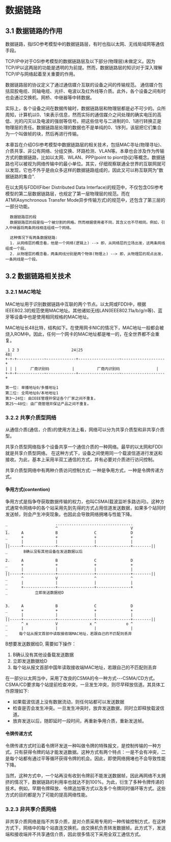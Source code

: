 # 数据链路

## 3.1 数据链路的作用
  数据链路，指ISO参考模型中的数据链路层，有时也指以太网、无线局域网等通信手段。
  
  TCP/IP中对于OSI参考模型的数据链路层及以下部分(物理层)未做定义。因为TCP/IP以这两层的功能是透明的为前提。然而，数据链路层的知识对于深入理解TCP/IP与网络起着至关重要的作用。
  
  数据链路层的协议定义了通过通信媒介互联的设备之间的传输规范。 通信媒介包括双胶电缆、同轴电缆、光纤、电波以及红外线等介质。此外，各个设备之间有时也会通过交换机、网桥、中继器等中转数据。
  
  实际上，各个设备之间在数据传输时，数据链路层和物理层都是必不可少的。众所周知，计算机以0、1来表示信息，然而实际的通信媒介之间处理的确实电压的高低、光的闪灭以及电波的强弱等信号。把这些信号与二进制的0、1进行转换正是物理层的责任。数据链路层处理的数据也不是单纯的0、1序列，该层把它们集合为一个叫做帧的块，然后再进行传输。
  
  本章旨在介绍OSI参考模型中数据链路层的相关技术，包括MAC寻址(物理寻址)、介质共享、非公有网络、分组交换、环路检测、VLAN等。本章也会涉及作为传输方式的数据链路，比如以太网、WLAN、PPP(point to piont协议)等概念。数据链路也可以被视为网络传输中的最小单位。其实，仔细观察联通全世界的互联网就可以发现，它也不外乎是由众多这样的数据链路组成的，因此又可以称互联网为"数据链路的集合".
  
  在以太网与FDDI(Fiber Distributed Data Interface)的规范中，不仅包含OSI参考模型的第二层数据链路层，也规定了第一层物理层的规范。而在ATM(Asynchronous Transfer Mode异步传输方式)的规范中，还包含了第三层的一部分功能。
  
```
  数据链路层的段
  数据链路层的段是指一个被分割的网格。然而根据使用者不同，其含义也不尽相同。例如，引入中继器将两条网线相连组成一个网络。
  
  这种情况下有两条数据链路:
  1. 从网络层的概念看，他是一个网络(逻辑上) --> 即，从网络层的立场出发，这两条网线组成一个段。
  2. 从物理层的概念看，两条网线分别是两个物体(物理上) --> 即，从物理层的观点出发，一条网线是一个段。
```

## 3.2 数据链路相关技术

### 3.2.1 MAC地址
  MAC地址用于识别数据链路中互联的两个节点。以太网或FDDI中，根据IEEE802.3的规范使用MAC地址。其他诸如无线LAN(IEEE802.11a/b/g/n等)、蓝牙等设备中也是使用相同规格的MAC地址。
  
  MAC地址长48比特，结构如下。在使用网卡NIC的情况下，MAC地址一般都会被烧入ROM中。因此，任何一个网卡的MAC地址都是唯一的，在全世界都不会重复。
```
_1 2 3                       24|25                                  48|
+-+-+------------~-------------+------------------~-------------------+
| | |      厂商识别码          |          厂商内识别码                |
+-+-+------------~-------------+------------------~-------------------+

第一位: 单播地址0/多播地址1
第二位: 全局地址0/本地地址1
第3～24位: 由IEEE管理并保证各个厂家之间不重复。
第25～48位: 由厂商管理并保证产品之间不重复。
```

### 3.2.2 共享介质型网络
  从通信介质(通信，介质)的使用方法上看，网络可以分为共享介质型和非共享介质型。
  
  共享介质型网络指多个设备共享一个通信介质的一种网络。最早的以太网和FDDI就是共享介质型网络。 在这种方式下，设备之间使用同一个载波信道进行发送和接收。为此，基本上采用半双工通信的方式，并有必要对介质进行访问控制。
  
  共享介质型网络中有两种介质访问控制方式: 一种是争用方式，一种是令牌传递方式。
  
#### 争用方式(contention)
  争用方式是指争夺获取数据传输的权力，也叫CSMA(载波监听多路访问)。这种方式通常令网络中的各个站采用先到先得的方式占用信道发送数据，如果多个站同时发送帧，则会产生冲突现象。也因此会导致网络拥堵与性能下降。
  
```
_                     ..................................
_                     ^                                V
1.     A              B                C               D
_      +              +                +               +
_      |              |                |               |
||-----+--------------+----------------+---------------+--------||
_       B确认没有其他设备在发送数据以后

2.     A              B                C               D
_      +              +                +               +
_      |              |                |               |
||-----+--------------+----------------+---------------+--------||
_      ^              V                ^               ^
_      |              |                |               |
_      +--------------+----------------+---------------+
_            立即发送数据给D


3.     A              B                C               D
_      +              +                +               +
_      |              |                |               |
||-----+--------------+----------------+---------------+--------||
_      ^ x            V              x ^             o ^
_      |              |                |               |
_     每个站从报文首部中读取接收端MAC地址，若跟自己的不匹配则丢弃
```

  B想要发送数据给D, 需要如下操作：
  1. B确认没有其他设备载发送数据
  2. 立即发送数据给D
  3. 每个站从报文首部中国年读取接收端MAC地址，若跟自己的不匹配则丢弃

  在一部分以太网当中，采用了改良的CSMA的令一种方式---CSMA/CD方式。CSMA/CD要求每个站提前检查冲突，一旦发生冲突，则尽早释放信道。其具体工作原理如下:
  * 如果载波信道上没有数据流动，则任何站都可以发送数据
  * 检查是否会发生冲突。一旦发生冲突时，放弃发送数据，同时立即释放载波信道。
  * 放弃发送以后，随即延时一段时间，再重新争用介质，重新发送帧。

#### 令牌传递方式
  令牌传递方式时沿着令牌环发送一种叫做令牌的特殊报文，是控制传输的一种方式。只有获得令牌的站才能发送数据。这种方式有两个特点：一是不会有冲突，二是每个站都有通过平等循环获得令牌的机会。因此，即使网络拥堵也不会导致性能下降。
  
  当然，这种方式中，一个站再没有收到令牌前不能发送数据帧，因此再网络不太拥挤的情况下，数据链路的利用率也就达不到100%。为此，衍生了多种令牌传递的技术。例如，早期令牌释放、令牌追加等方式以及多个令牌同时循环等方式。这些方式的目的都是为了可能的提高网络性能。
  
### 3.2.3 非共享介质网络
  非共享介质网络是指不共享介质，是对介质采用专用的一种传输控制方式，在这种方式下，网络中的每个站直连交换机，由交换机负责转发数据帧。此方式下，发送端和接收端并不共享通信介质，因此很多情况下采用全双工通信方式。
